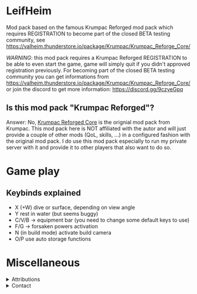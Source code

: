 # LeifHeim

Mod pack based on the famous Krumpac Reforged mod pack which requires REGISTRATION to become part of the closed BETA testing community, see https://valheim.thunderstore.io/package/Krumpac/Krumpac_Reforge_Core/

*WARNING*: this mod pack requires a Krumpac Reforged REGISTRATION to be able to even start the game, game will simply quit if you didn't approved registration previously. For becoming part of the closed BETA testing community you can get informations from https://valheim.thunderstore.io/package/Krumpac/Krumpac_Reforge_Core/ or join the discord to get more information: https://discord.gg/9czyeGpq 

## Is this mod pack "Krumpac Reforged"?

Answer: No, [Krumpac Reforged Core](https://valheim.thunderstore.io/package/Krumpac/Krumpac_Reforge_Core/) is the orignial mod pack from Krumpac. This mod pack here is NOT affiliated with the autor and will just provide a couple of other mods (QoL, skills, ...) in a configured fashion with the original mod pack. I do use this mod pack especially to run my private server with it and provide it to other players that also want to do so. 

# Game play

## Keybinds explained

* X (+W) dive or surface, depending on view angle
* Y rest in water (but seems buggy)
* C/V/B -> equipment bar (you need to change some default keys to use)
* F/G -> forsaken powers activation
* N (in build mode) activate build camera
* O/P use auto storage functions

# Miscellaneous

<details>
  <summary>Attributions</summary>

* Krumpac Modding 
  * [Discord](https://discord.gg/a59BjXVK) 
  * [Thunderstore](https://valheim.thunderstore.io/package/Krumpac/)
  * [Youtube](https://www.youtube.com/channel/UCfmO96HfG6ko87ZHlalTcuA)
* Diving mod (.dll included)
  * autor: unknown, but inactive, if I could find this mod or the autor, I will simply use his uploaded mod and drop the .dll again - I do not claim anything on the dll
* icon - https://www.flaticon.com/free-icons/life
</details>

<details>
  <summary>Contact</summary>

* https://github.com/FelixReuthlinger/LeifHeim
* Discord: fluuxxx (you can find me around some of the Valheim modding discords, too)
</details>


